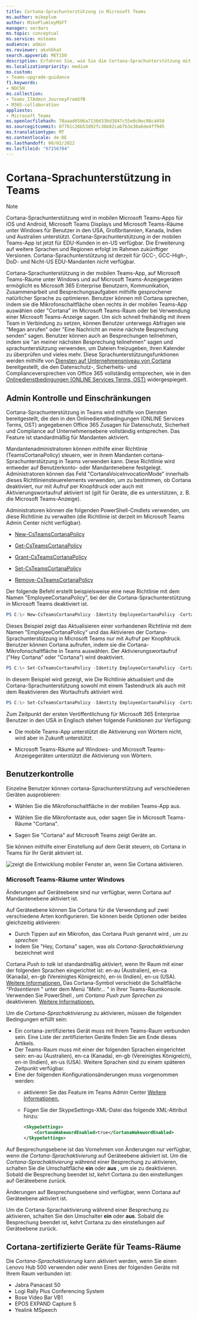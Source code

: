 ```yaml
---
title: Cortana-Sprachunterstützung in Microsoft Teams
ms.author: mikeplum
author: MikePlumleyMSFT
manager: serdars
ms.topic: conceptual
ms.service: msteams
audience: admin
ms.reviewer: akshbhat
search.appverid: MET150
description: Erfahren Sie, wie Sie die Cortana-Sprachunterstützung mit Teams verwenden.
ms.localizationpriority: medium
ms.custom:
- Teams-upgrade-guidance
f1.keywords:
- NOCSH
ms.collection:
- Teams_ITAdmin_JourneyFromSfB
- M365-collaboration
appliesto:
- Microsoft Teams
ms.openlocfilehash: 78aaad6506a7130d336d3847c55e0c0ec08c4450
ms.sourcegitcommit: 07761c26b53d92fc36b82cab7b3e38a6de4ff945
ms.translationtype: MT
ms.contentlocale: de-DE
ms.lasthandoff: 08/02/2022
ms.locfileid: "67156784"
---
```

# <a name="cortana-voice-assistance-in-teams"></a>Cortana-Sprachunterstützung in Teams

> [!NOTE]
> Cortana-Sprachunterstützung wird in mobilen Microsoft Teams-Apps für iOS und Android, Microsoft Teams Displays und Microsoft Teams-Räume unter Windows für Benutzer in den USA, Großbritannien, Kanada, Indien und Australien unterstützt. Cortana-Sprachunterstützung in der mobilen Teams-App ist jetzt für EDU-Kunden in en-US verfügbar. Die Erweiterung auf weitere Sprachen und Regionen erfolgt im Rahmen zukünftiger Versionen. Cortana-Sprachunterstützung ist derzeit für GCC-, GCC-High-, DoD- und Nicht-US EDU-Mandanten nicht verfügbar.

Cortana-Sprachunterstützung in der mobilen Teams-App, auf Microsoft Teams-Räume unter Windows und auf Microsoft Teams-Anzeigegeräten ermöglicht es Microsoft 365 Enterprise Benutzern, Kommunikation, Zusammenarbeit und Besprechungsaufgaben mithilfe gesprochener natürlicher Sprache zu optimieren. Benutzer können mit Cortana sprechen, indem sie die Mikrofonschaltfläche oben rechts in der mobilen Teams-App auswählen oder "Cortana" im Microsoft Teams-Raum oder bei Verwendung einer Microsoft Teams-Anzeige sagen. Um sich schnell freihändig mit ihrem Team in Verbindung zu setzen, können Benutzer unterwegs Abfragen wie "Megan anrufen" oder "Eine Nachricht an meine nächste Besprechung senden" sagen. Benutzer können auch an Besprechungen teilnehmen, indem sie "an meiner nächsten Besprechung teilnehmen" sagen und sprachunterstützung verwenden, um Dateien freizugeben, ihren Kalender zu überprüfen und vieles mehr. Diese Sprachunterstützungsfunktionen werden mithilfe von [Diensten auf Unternehmensniveau von Cortana](/microsoft-365/admin/misc/cortana-integration) bereitgestellt, die den Datenschutz-, Sicherheits- und Complianceversprechen von Office 365 vollständig entsprechen, wie in den [Onlinedienstbedingungen (ONLINE Services Terms, OST)](https://www.microsoft.com/licensing/product-licensing/products?rtc=1&preserve-view=true) widergespiegelt.

## <a name="admin-control-and-limitations"></a>Admin Kontrolle und Einschränkungen

Cortana-Sprachunterstützung in Teams wird mithilfe von Diensten bereitgestellt, die den in den Onlinedienstbedingungen (ONLINE Services Terms, OST) angegebenen Office 365 Zusagen für Datenschutz, Sicherheit und Compliance auf Unternehmensebene vollständig entsprechen. Das Feature ist standardmäßig für Mandanten aktiviert.

Mandantenadministratoren können mithilfe einer Richtlinie (TeamsCortanaPolicy) steuern, wer in ihrem Mandanten cortana-Sprachunterstützung in Teams verwenden kann. Diese Richtlinie wird entweder auf Benutzerkonto- oder Mandantenebene festgelegt. Administratoren können das Feld "CortanaVoiceInvocationMode" innerhalb dieses Richtliniensteuerelements verwenden, um zu bestimmen, ob Cortana deaktiviert, nur mit Aufruf per Knopfdruck oder auch mit Aktivierungswortaufruf aktiviert ist (gilt für Geräte, die es unterstützen, z. B. die Microsoft Teams-Anzeige).

Administratoren können die folgenden PowerShell-Cmdlets verwenden, um diese Richtlinie zu verwalten (die Richtlinie ist derzeit im Microsoft Teams Admin Center nicht verfügbar).

- [New-CsTeamsCortanaPolicy](/powershell/module/skype/New-CsTeamsCortanaPolicy)

- [Get-CsTeamsCortanaPolicy](/powershell/module/skype/Get-CsTeamsCortanaPolicy)

- [Grant-CsTeamsCortanaPolicy](/powershell/module/skype/Grant-CsTeamsCortanaPolicy)

- [Set-CsTeamsCortanaPolicy](/powershell/module/skype/Set-CsTeamsCortanaPolicy)

- [Remove-CsTeamsCortanaPolicy](/powershell/module/skype/Remove-CsTeamsCortanaPolicy)

Der folgende Befehl erstellt beispielsweise eine neue Richtlinie mit dem Namen "EmployeeCortanaPolicy", bei der die Cortana-Sprachunterstützung in Microsoft Teams deaktiviert ist.

```PowerShell
PS C:\> New-CsTeamsCortanaPolicy -Identity EmployeeCortanaPolicy -CortanaVoiceInvocationMode Disabled
```

Dieses Beispiel zeigt das Aktualisieren einer vorhandenen Richtlinie mit dem Namen "EmployeeCortanaPolicy" und das Aktivieren der Cortana-Sprachunterstützung in Microsoft Teams nur mit Aufruf per Knopfdruck. Benutzer können Cortana aufrufen, indem sie die Cortana-Mikrofonschaltfläche in Teams auswählen. Der Aktivierungswortaufruf ("Hey Cortana" oder "Cortana") wird deaktiviert.

```PowerShell
PS C:\> Set-CsTeamsCortanaPolicy -Identity EmployeeCortanaPolicy -CortanaVoiceInvocationMode PushToTalkUserOverride
```

In diesem Beispiel wird gezeigt, wie Die Richtlinie aktualisiert und die Cortana-Sprachunterstützung sowohl mit einem Tastendruck als auch mit dem Reaktivieren des Wortaufrufs aktiviert wird.

```PowerShell
PS C:\> Set-CsTeamsCortanaPolicy -Identity EmployeeCortanaPolicy -CortanaVoiceInvocationMode WakeWordPushToTalkUserOverride
```

Zum Zeitpunkt der ersten Veröffentlichung für Microsoft 365 Enterprise Benutzer in den USA in Englisch stehen folgende Funktionen zur Verfügung:

- Die mobile Teams-App unterstützt die Aktivierung von Wörtern nicht, wird aber in Zukunft unterstützt.

- Microsoft Teams-Räume auf Windows- und Microsoft Teams-Anzeigegeräten unterstützt die Aktivierung von Wörtern.

## <a name="user-control"></a>Benutzerkontrolle

Einzelne Benutzer können cortana-Sprachunterstützung auf verschiedenen Geräten ausprobieren:

- Wählen Sie die Mikrofonschaltfläche in der mobilen Teams-App aus.

- Wählen Sie die Mikrofontaste aus, oder sagen Sie in Microsoft Teams-Räume "Cortana".

- Sagen Sie "Cortana" auf Microsoft Teams zeigt Geräte an.

Sie können mithilfe einer Einstellung auf dem Gerät steuern, ob Cortana in Teams für Ihr Gerät aktiviert ist.

![zeigt die Entwicklung mobiler Fenster an, wenn Sie Cortana aktivieren.](media/cortana-mobile-sequence.png)

### <a name="microsoft-teams-rooms-on-windows"></a>Microsoft Teams-Räume unter Windows

Änderungen auf Geräteebene sind nur verfügbar, wenn Cortana auf Mandantenebene aktiviert ist.

Auf Geräteebene können Sie Cortana für die Verwendung auf zwei verschiedene Arten konfigurieren. Sie können beide Optionen oder beides gleichzeitig aktivieren:

- Durch Tippen auf ein Mikrofon, das Cortana Push genannt wird _, um zu sprechen_
- Indem Sie "Hey, Cortana" sagen, was _als Cortana-Sprachaktivierung_ bezeichnet wird

Cortana _Push to talk_ ist standardmäßig aktiviert, wenn Ihr Raum mit einer der folgenden Sprachen eingerichtet ist: en-au (Australien), en-ca (Kanada), en-gb (Vereinigtes Königreich), en-in (Indien), en-us (USA). [Weitere Informationen.](/MicrosoftTeams/rooms/console#to-apply-your-desired-language) Das Cortana-Symbol verschiebt die Schaltfläche _"Präsentieren_ " unter dem Menü _"Mehr..._ " in Ihrer Teams-Raumkonsole. Verwenden Sie PowerShell _, um Cortana Push zum Sprechen zu_ deaktivieren. [Weitere Informationen.](/powershell/module/skype/new-csteamscortanapolicy?view=skype-ps#example-1)

Um die _Cortana-Sprachaktivierung_ zu aktivieren, müssen die folgenden Bedingungen erfüllt sein:

- Ein cortana-zertifiziertes Gerät muss mit Ihrem Teams-Raum verbunden sein. Eine Liste der zertifizierten Geräte finden Sie am Ende dieses Artikels.
- Der Teams-Raum muss mit einer der folgenden Sprachen eingerichtet sein: en-au (Australien), en-ca (Kanada), en-gb (Vereinigtes Königreich), en-in (Indien), en-us (USA). Weitere Sprachen sind zu einem späteren Zeitpunkt verfügbar.
- Eine der folgenden Konfigurationsänderungen muss vorgenommen werden:
  - aktivieren Sie das Feature im Teams Admin Center [Weitere Informationen.](/microsoftteams/rooms/rooms-manage)
  - Fügen Sie der SkypeSettings-XML-Datei das folgende XML-Attribut hinzu:

    ```xml
    <SkypeSettings>
        <CortanaWakewordEnabled>true</CortanaWakewordEnabled>
    </SkypeSettings>
    ```

Auf Besprechungsebene ist das Vornehmen von Änderungen nur verfügbar, wenn die _Cortana-Sprachaktivierung_ auf Geräteebene aktiviert ist.  Um die _Cortana-Sprachaktivierung_ während einer Besprechung zu aktivieren, schalten Sie die Umschaltfläche **ein** oder **aus** , um sie zu deaktivieren. Sobald die Besprechung beendet ist, kehrt Cortana zu den einstellungen auf Geräteebene zurück.

Änderungen auf Besprechungsebene sind verfügbar, wenn Cortana auf Geräteebene aktiviert ist.

Um die Cortana-Sprachaktivierung während einer Besprechung zu aktivieren, schalten Sie den Umschalter **ein** oder **aus**. Sobald die Besprechung beendet ist, kehrt Cortana zu den einstellungen auf Geräteebene zurück.

## <a name="cortana-certified-devices-for-teams-rooms"></a>Cortana-zertifizierte Geräte für Teams-Räume

Die _Cortana-Sprachaktivierung_ kann aktiviert werden, wenn Sie einen Lenovo Hub 500 verwenden oder wenn Eines der folgenden Geräte mit Ihrem Raum verbunden ist:

- Jabra Panacast 50
- Logi Rally Plus Conferencing System
- Bose Video Bar VB1
- EPOS EXPAND Capture 5
- Yealink MSpeech
